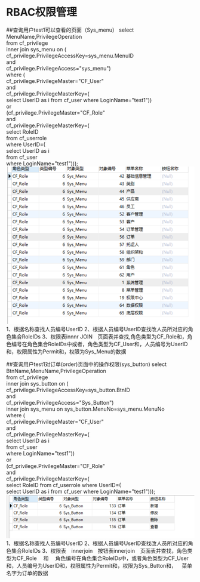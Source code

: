 # RBAC权限管理
##查询用户test1可以查看的页面（Sys_menu）
select  MenuName,PrivilegeOperation </br>
from  cf_privilege </br>
inner join sys_menu on (</br>
cf_privilege.PrivilegeAccessKey=sys_menu.MenuID </br>
and</br>
cf_privilege.PrivilegeAccess="sys_menu")</br>
 where (</br>
 cf_privilege.PrivilegeMaster="CF_User" </br>
 and</br>
 cf_privilege.PrivilegeMasterKey=(</br>
 select UserID as i from cf_user where LoginName="test1")) </br>
 or</br>
(cf_privilege.PrivilegeMaster="CF_Role" </br>
and </br>
cf_privilege.PrivilegeMasterKey=(</br>
select RoleID </br>
from cf_userrole </br>
where UserID=(</br>
select UserID as i </br>
from cf_user </br>
where LoginName="test1")));
![](1.PNG)
1、根据名称查找人员编号UserID
2、根据人员编号UserID查找改人员所对应的角色集合RoleIDs
3、权限表innnr JOIN 页面表并查找,角色类型为CF_Role和，角色编号在角色集合RoleIDs中或者，角色类型为CF_User和，人员编号为UserID和，权限属性为Permit和，权限为Sys_Menu的数据

##查询用户test1对订单(order)页面中的操作权限(sys_button)
select  BtnName,MenuName,PrivilegeOperation</br>
from  cf_privilege</br> 
inner join sys_button on (</br>
cf_privilege.PrivilegeAccessKey=sys_button.BtnID </br>
and        </br>
cf_privilege.PrivilegeAccess="Sys_Button")</br>
inner join sys_menu on sys_button.MenuNo=sys_menu.MenuNo</br>
where (</br>
cf_privilege.PrivilegeMaster="CF_User" </br>
and </br>
cf_privilege.PrivilegeMasterKey=(</br>
select UserID as i </br>
from cf_user </br>
where LoginName="test1")) </br>
or</br>
(cf_privilege.PrivilegeMaster="CF_Role" </br>
and </br>
cf_privilege.PrivilegeMasterKey=(</br>
select RoleID from cf_userrole where UserID=(</br>
select UserID as i from cf_user where LoginName="test1")));
![](2.PNG)
1、根据名称查找人员编号UserID
2、根据人员编号UserID查找改人员所对应的角色集合RoleIDs
3、权限表 innerjoin 按钮表innerjoin 页面表并查找，角色类型为CF_Role  和  角色编号在角色集合RoleIDs中，或者角色类型为CF_User和，人员编号为UserID和，权限属性为Permit和，权限为Sys_Button和， 菜单名字为订单的数据
